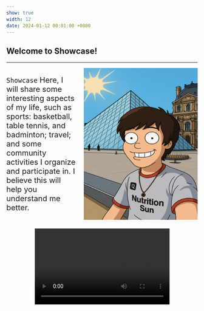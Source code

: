 ```yaml
---
show: true
width: 12
date: 2024-01-12 00:01:00 +0800
---
```


<style>
    @media (max-width: 600px) {
        .responsive-layout {
            flex-direction: column;
        }
        .responsive-layout img {
            margin-top: 20px;
        }
    }
</style>

<div class="p-4" style="max-width: 800px; margin: 0 auto;">
    <h2>Welcome to Showcase!</h2>
    <hr />
    <div class="responsive-layout" style="display: flex; align-items: flex-start; gap: 20px;">
        <!-- 文字部分 -->
        <div style="flex: 1;">
            <p style="font-size: 20px;">
                <code>Showcase</code> Here, I will share some interesting aspects of my life, such as sports: basketball, table tennis, and badminton; travel; and some community activities I organize and participate in. I believe this will help you understand me better.
            </p>
        </div>
        <!-- 图片部分 -->
        <div>
            <img src="/assets/images/abc.png" alt="Showcase image" width="300" height="400"/>
        </div>
    </div>
    <!-- 视频部分 -->
    <div style="margin-top: 20px; text-align: center;">
        <video width="355" height="200" controls>
            <source src="/assets/images/my_video.mp4" type="video/mp4">
            Your browser does not support the video tag.
        </video>
    </div>
</div></div>